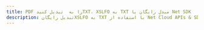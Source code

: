 ---title: PDF را به  تبدیل کنیدTXT، XSLFO به TXT مبدل رایگان یا Net SDKdescription: تبدیل رایگانXSLFO به TXT با استفاده از Net Cloud APIs & SDK همچنین اسناد PDF را در Cloud ایجاد، ویرایش و رندر کنید.---